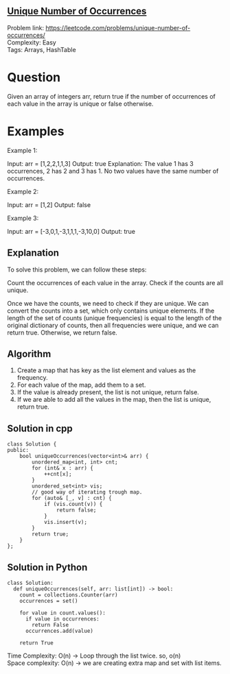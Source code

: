 ## [Unique Number of Occurrences](https://leetcode.com/problems/unique-number-of-occurrences/)

Problem link: https://leetcode.com/problems/unique-number-of-occurrences/ <br>
Complexity: Easy  <br>
Tags: Arrays, HashTable <br>


# Question

Given an array of integers arr, return true if the number of occurrences of each value in the array is unique or false otherwise.

# Examples

Example 1:

Input: arr = [1,2,2,1,1,3]
Output: true
Explanation: The value 1 has 3 occurrences, 2 has 2 and 3 has 1. No two values have the same number of occurrences.

Example 2:

Input: arr = [1,2]
Output: false

Example 3:

Input: arr = [-3,0,1,-3,1,1,1,-3,10,0]
Output: true

## Explanation

To solve this problem, we can follow these steps:

Count the occurrences of each value in the array.
Check if the counts are all unique.

Once we have the counts, we need to check if they are unique. We can convert the counts into a set, which only contains unique elements. If the length of the set of counts (unique frequencies) is equal to the length of the original dictionary of counts, then all frequencies were unique, and we can return true. Otherwise, we return false.

## Algorithm

1. Create a map that has key as the list element and values as the frequency.  
2. For each value of the map, add them to a set. 
3. If the value is already present, the list is not unique, return false. 
4. If we are able to add all the values in the map, then the list is unique, return true.


## Solution in cpp
```
class Solution {
public:
    bool uniqueOccurrences(vector<int>& arr) {
        unordered_map<int, int> cnt;
        for (int& x : arr) {
            ++cnt[x];
        }
        unordered_set<int> vis;
        // good way of iterating trough map.
        for (auto& [_, v] : cnt) {
            if (vis.count(v)) {
                return false;
            }
            vis.insert(v);
        }
        return true;    
    }
};
```

## Solution in Python
```
class Solution:
  def uniqueOccurrences(self, arr: list[int]) -> bool:
    count = collections.Counter(arr)
    occurrences = set()

    for value in count.values():
      if value in occurrences:
        return False
      occurrences.add(value)

    return True
```

Time Complexity: O(n) -> Loop through the list twice. so, o(n) <br>
Space complexity: O(n) -> we are creating extra map and set with list items.
